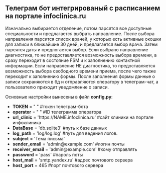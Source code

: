 <h2>Телеграм бот интегрированый с расписанием на портале infoclinica.ru</h2>

Изначально выбирается отделение, потом парсятся все доступные специальности и предлагается выбрать направление. 
После выбора направления парсится список врачей, у которых есть активные окошки для записи в ближайшие 30 дней, 
и предлагается выбор врача. Затем парсятся даты и предлогается выбор. Если выбрано направление диагностика, то 
не предоставляется возможность выбора времени, а сразу переходит в состояние FSM и к заполнению контактной 
информации. Если направление НЕ диагностика, то предоставляется возможность выбора свободного времени приема,
после чего также переходит к заполнению формы. После заполнения формы данные о записи сохраняются в бд и 
отправляются оператору в телеграм-чат, а пользователю приходит уведомление о записи. 


Основные настройки вынесены в файл <b>config.py</b>:
<ul>
  <li><b>TOKEN</b> = " " #токен телеграм-бота</li>
  <li><b>operator</b> = " " #ID телеграмма оператора</li>
  <li><b>url_clinic</b> = 'https://NAME.infoclinica.ru' #сайт клиники на портале инфоклиника</li>
  <li><b>DataBase</b> = 'db.sqlite3' #путь к базе данных</li>
  <li><b>log_path</b> = 'log/log.log' #путь для ведения логов.</li>
  <li><b>subject</b> = 'Тема письма'</li>
  <li><b>sender_email</b> = 'admin@example.com' #логин почты</li>
  <li><b>receiver_email</b> = 'admin@example.com' #кому отправлять</li>
  <li><b>password</b> = 'pass' #пароль поты</li>
  <li><b>host_mail</b> = 'smtp.yandex.ru' #адрес почтового сервера</li>
  <li><b>host_port</b> = 465 #порт почтового сервера</li>
 </ul>
